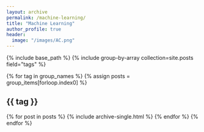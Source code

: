 ```yaml
---
layout: archive
permalink: /machine-learning/
title: "Machine Learning"
author_profile: true
header:
  image: "/images/AC.png"
---
```


{% include base_path %}
{% include group-by-array
collection=site.posts field="tags" %}

{% for tag in group_names %}
  {% assign posts =
  group_items[forloop.index0] %}
  <h2 id="{{tag | slugify }}"
  class = "archive_subtitle">{{ tag }}</h2>
  {% for post in posts %}
    {% include archive-single.html %}
  {% endfor %}
{% endfor %}
